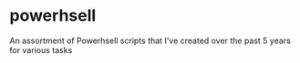 # powerhsell
An assortment of Powerhsell scripts that I've created over the past 5 years for various tasks
